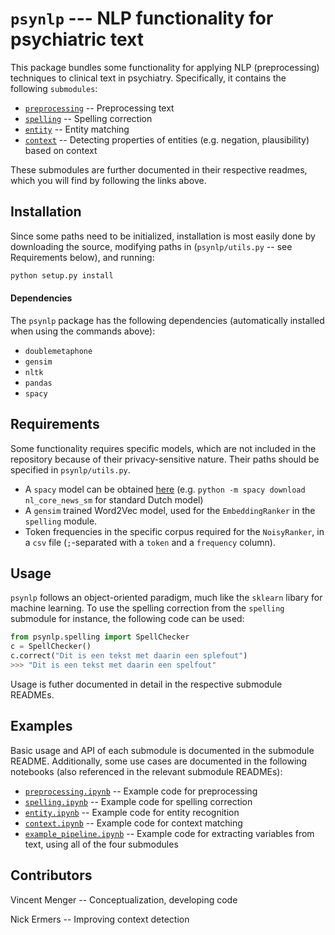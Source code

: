 
# `psynlp` --- NLP functionality for psychiatric text

This package bundles some functionality for applying NLP (preprocessing) techniques to clinical text in psychiatry. Specifically, it contains the following `submodules`: 

* [`preprocessing`](docs/submodule_readmes/README_preprocessing.md) -- Preprocessing text
* [`spelling`](docs/submodule_readmes/README_spelling.md) -- Spelling correction
* [`entity`](docs/submodule_readmes/README_entity.md) -- Entity matching
* [`context`](docs/submodule_readmes/README_context.md) -- Detecting properties of entities (e.g. negation, plausibility) based on context

These submodules are further documented in their respective readmes, which you will find by following the links above. 

## Installation

Since some paths need to be initialized, installation is most easily done by downloading the source, modifying paths in (`psynlp/utils.py` -- see Requirements below), and running:

```sh
python setup.py install 
```

#### Dependencies

The `psynlp` package has the following dependencies (automatically installed when using the commands above):
* `doublemetaphone`
* `gensim`
* `nltk`
* `pandas`
* `spacy` 

## Requirements

Some functionality requires specific models, which are not included in the repository because of their privacy-sensitive nature. Their paths should be specified in `psynlp/utils.py`. 

* A `spacy` model can be obtained [here](https://spacy.io/models) (e.g. `python -m spacy download nl_core_news_sm` for standard Dutch model)
* A `gensim` trained Word2Vec model, used for the `EmbeddingRanker` in the `spelling` module.
* Token frequencies in the specific corpus required for the `NoisyRanker`, in a `csv` file (`;`-separated with a `token` and a `frequency` column).

## Usage

`psynlp` follows an object-oriented paradigm, much like the `sklearn` libary for machine learning. To use the spelling correction from the `spelling` submodule for instance, the following code can be used:

```python
from psynlp.spelling import SpellChecker
c = SpellChecker()
c.correct("Dit is een tekst met daarin een splefout")
>>> "Dit is een tekst met daarin een spelfout"
```

Usage is futher documented in detail in the respective submodule READMEs. 

## Examples

Basic usage and API of each submodule is documented in the submodule README. Additionally, some use cases are documented in the following notebooks (also referenced in the relevant submodule READMEs):

* [`preprocessing.ipynb`](docs/notebooks/preprocessing.ipynb) -- Example code for preprocessing
* [`spelling.ipynb`](docs/notebooks/spelling.ipynb) -- Example code for spelling correction
* [`entity.ipynb`](docs/notebooks/entity.ipynb) -- Example code for entity recognition
* [`context.ipynb`](docs/notebooks/context.ipynb) -- Example code for context matching
* [`example_pipeline.ipynb`](docs/notebooks/example_pipeline.ipynb) -- Example code for extracting variables from text, using all of the four submodules

## Contributors
Vincent Menger -- Conceptualization, developing code

Nick Ermers -- Improving context detection
